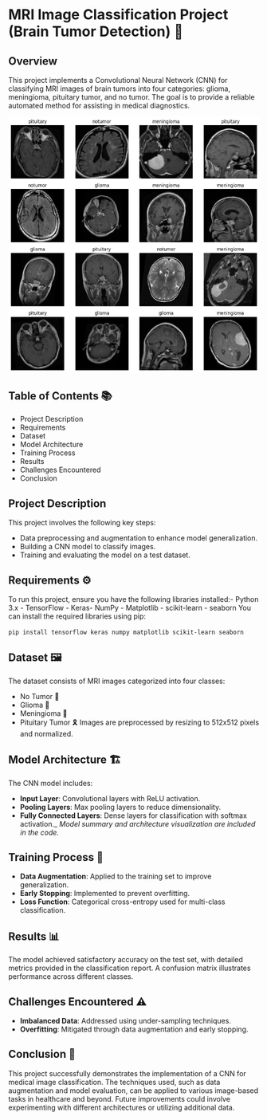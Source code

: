 
# MRI Image Classification Project (Brain Tumor Detection) 🧠

## Overview

This project implements a Convolutional Neural Network (CNN) for classifying MRI images of brain tumors into four categories: glioma, meningioma, pituitary tumor, and no tumor. The goal is to provide a reliable automated method for assisting in medical diagnostics.

![Project Image](https://raw.githubusercontent.com/MJParviz/Brain_Tumor_Classification/main/Sample%20Mri%20Scan.png)

## Table of Contents 📚
- Project Description
- Requirements
- Dataset
- Model Architecture
- Training Process
- Results
- Challenges Encountered
- Conclusion

## Project Description
This project involves the following key steps:
- Data preprocessing and augmentation to enhance model generalization.
- Building a CNN model to classify images.
- Training and evaluating the model on a test dataset.
## Requirements ⚙️
To run this project, ensure you have the following libraries installed:- Python 3.x - TensorFlow - Keras- NumPy - Matplotlib - scikit-learn - seaborn
You can install the required libraries using pip:

`pip install tensorflow keras numpy matplotlib scikit-learn seaborn`

## Dataset 🖼️
The dataset consists of MRI images categorized into four classes:
- No Tumor 🚫
- Glioma 🧬
- Meningioma 🧠
- Pituitary Tumor 🎗️
Images are preprocessed by resizing to 512x512 pixels and normalized.

## Model Architecture 🏗️
The CNN model includes:
- **Input Layer**: Convolutional layers with ReLU activation.
- **Pooling Layers**: Max pooling layers to reduce dimensionality.
- **Fully Connected Layers**: Dense layers for classification with softmax activation._
*Model summary and architecture visualization are included in the code.*

## Training Process 🚀
-  **Data Augmentation**: Applied to the training set to improve generalization.
-  **Early Stopping**: Implemented to prevent overfitting.
-  **Loss Function**: Categorical cross-entropy used for multi-class classification.

## Results 📊
The model achieved satisfactory accuracy on the test set, with detailed metrics provided in the classification report. A confusion matrix illustrates performance across different classes.

## Challenges Encountered ⚠️
-  **Imbalanced Data**: Addressed using under-sampling techniques.
- **Overfitting**: Mitigated through data augmentation and early stopping.

## Conclusion 🎉
This project successfully demonstrates the implementation of a CNN for medical image classification. The techniques used, such as data augmentation and model evaluation, can be applied to various image-based tasks in healthcare and beyond. Future improvements could involve experimenting with different architectures or utilizing additional data.
